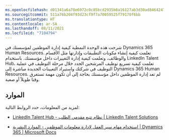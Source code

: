 ```yaml
---
ms.openlocfilehash: d01341a6a78e6972c0c85bcd2935b8a16127ab3d30ad8464247297e05d09a70e
ms.sourcegitcommit: 511a76b204f93d23cf9f7a70059525f79170f6bb
ms.translationtype: HT
ms.contentlocale: ar-SA
ms.lasthandoff: 08/11/2021
ms.locfileid: "7104794"
---
```

شرحت هذه الوحدة النمطية كيفية إدارة الموظفين لمؤسستك في Dynamics 365 Human Resources. تعلمت كيفية إنشاء مكونات التطبيقات وإدارتها مثل الأقسام والوظائف، وتعلمت كيفية إدارة التغييرات داخل مؤسستك. باستخدام LinkedIn Talent Hub، تعلمت كيفية تسريع توظيف المرشحين الجدد خلال مرحلة التوظيف في عملية التوظيف في شركتك واستيراد التعيينات الجديدة مباشرة إلى Dynamics 365 Human Resources. لم تعد إدارة الموظفين داخل مؤسستك بحاجة إلى أن تكون مهمة تستغرق وقتا طويلاً أو صعبة.

## <a name="resources"></a>الموارد

لمزيد من المعلومات، حدد الروابط التالية:

-   [‎LinkedIn Talent Hub - نظام تتبع مقدمي الطلب | LinkedIn Talent Solutions](https://business.linkedin.com/talent-solutions/talent-hub/?azure-portal=true)

-   [استخدام مهام سير العمل لإدارة معلومات الموظفين - الموارد البشرية | Dynamics 365 | Microsoft Docs](/dynamics365/human-resources/hr-workflow-manage-employee-information/?azure-portal=true)
